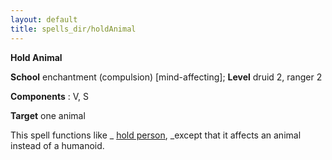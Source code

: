 ```yaml
---
layout: default
title: spells_dir/holdAnimal
---
```

 **Hold Animal**

**School** enchantment (compulsion) [mind-affecting]; **Level** druid 2, ranger 2

**Components** : V, S

**Target** one animal

This spell functions like _ [hold person](holdPerson#_hold-person), _except that it affects an animal instead of a humanoid.

